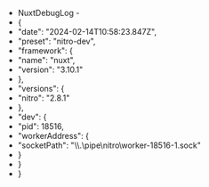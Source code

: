 - NuxtDebugLog -
- {
- "date": "2024-02-14T10:58:23.847Z",
- "preset": "nitro-dev",
- "framework": {
- "name": "nuxt",
- "version": "3.10.1"
- },
- "versions": {
- "nitro": "2.8.1"
- },
- "dev": {
- "pid": 18516,
- "workerAddress": {
- "socketPath": "\\\\.\\pipe\\nitro\\worker-18516-1.sock"
- }
- }
- }
